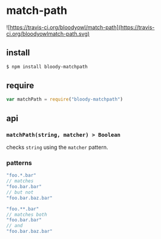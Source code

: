 # match-path

![https://travis-ci.org/bloodyowl/match-path](https://travis-ci.org/bloodyowlmatch-path.svg)

## install

```sh
$ npm install bloody-matchpath
```

## require

```javascript
var matchPath = require("bloody-matchpath")
```

## api

### `matchPath(string, matcher) > Boolean`

checks `string` using the `matcher` pattern.

### patterns

```javascript
"foo.*.bar"
// matches
"foo.bar.bar"
// but not
"foo.bar.baz.bar"

"foo.**.bar"
// matches both
"foo.bar.bar"
// and
"foo.bar.baz.bar"
```
